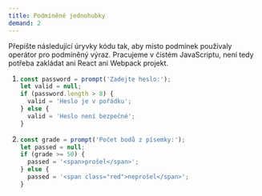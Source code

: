 ```yaml
---
title: Podmíněné jednohubky
demand: 2
---
```


Přepište následující úryvky kódu tak, aby místo podmínek používaly operátor pro podmíněný výraz. Pracujeme v čistém JavaScriptu, není tedy potřeba zakládat ani React ani Webpack projekt.

1.  ```js
    const password = prompt('Zadejte heslo:');
    let valid = null;
    if (password.length > 8) {
      valid = 'Heslo je v pořádku';
    } else {
      valid = 'Heslo není bezpečné';
    }
    ```
1.  ```js
    const grade = prompt('Počet bodů z písemky:');
    let passed = null;
    if (grade >= 50) {
      passed = '<span>prošel</span>';
    } else {
      passed = '<span class="red">neprošel</span>';
    }
    ```
